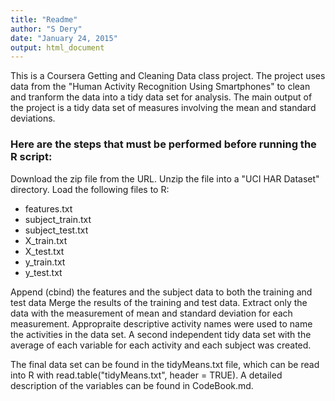 ```yaml
---
title: "Readme"
author: "S Dery"
date: "January 24, 2015"
output: html_document
---
```


This is a Coursera Getting and Cleaning Data class project. The project uses data from the "Human Activity Recognition Using Smartphones" to clean and tranform the data into a tidy data set for analysis. The main output of the project is a tidy data set of measures involving the mean and standard deviations.

### **Here are the steps that must be performed before running the R script:**

Download the zip file from the URL.
Unzip the file into a "UCI HAR Dataset" directory.
Load the following files to R:

* features.txt
* subject_train.txt
* subject_test.txt
* X_train.txt
* X_test.txt
* y_train.txt
* y_test.txt

Append (cbind) the features and the subject data to both the training and test data 
Merge the results of the training and test data.
Extract only the data with the measurement of mean and standard deviation for each measurement.
Appropraite descriptive activity names were used to name the activities in the data set. A second independent tidy data set with the average of each variable for each activity and each subject was created.

The final data set can be found in the tidyMeans.txt file, which can be read into R with read.table("tidyMeans.txt", header = TRUE). A detailed description of the variables can be found in CodeBook.md.